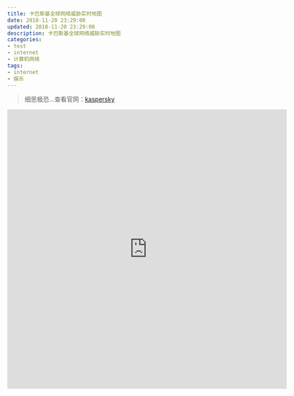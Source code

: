 ```yaml
---
title: 卡巴斯基全球网络威胁实时地图
date: 2018-11-20 23:29:08
updated: 2018-11-20 23:29:08
description: 卡巴斯基全球网络威胁实时地图
categories:
- test
- internet
- 计算机网络
tags:
- internet
- 娱乐
---
```




>细思极恐...查看官网：[kaspersky](https://cybermap.kaspersky.com/)

<iframe width="640" height="640" src="https://cybermap.kaspersky.com/en/widget/dynamic/dark" frameborder="0">